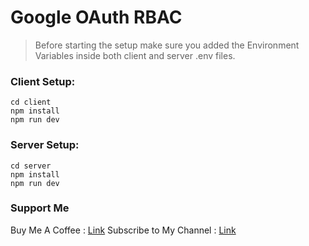 # Google OAuth RBAC

> Before starting the setup make sure you added the Environment Variables inside both client and server .env files.

### Client Setup:

```
cd client
npm install
npm run dev
```

### Server Setup:

```
cd server
npm install
npm run dev
```

### Support Me

Buy Me A Coffee : [Link](https://buymeacoffee.com/mrcyberwolf)
Subscribe to My Channel : [Link](https://www.youtube.com/@MrCyberWolf)
